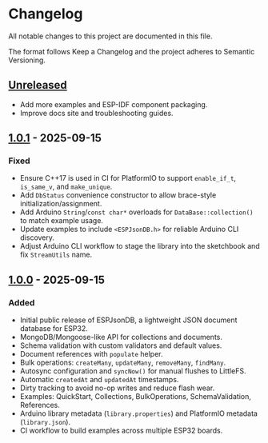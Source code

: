 # Changelog

All notable changes to this project are documented in this file.

The format follows Keep a Changelog and the project adheres to Semantic Versioning.

## [Unreleased]
- Add more examples and ESP-IDF component packaging.
- Improve docs site and troubleshooting guides.

## [1.0.1] - 2025-09-15
### Fixed
- Ensure C++17 is used in CI for PlatformIO to support `enable_if_t`, `is_same_v`, and `make_unique`.
- Add `DbStatus` convenience constructor to allow brace-style initialization/assignment.
- Add Arduino `String`/`const char*` overloads for `DataBase::collection()` to match example usage.
- Update examples to include `<ESPJsonDB.h>` for reliable Arduino CLI discovery.
- Adjust Arduino CLI workflow to stage the library into the sketchbook and fix `StreamUtils` name.

## [1.0.0] - 2025-09-15
### Added
- Initial public release of ESPJsonDB, a lightweight JSON document database for ESP32.
- MongoDB/Mongoose-like API for collections and documents.
- Schema validation with custom validators and default values.
- Document references with `populate` helper.
- Bulk operations: `createMany`, `updateMany`, `removeMany`, `findMany`.
- Autosync configuration and `syncNow()` for manual flushes to LittleFS.
- Automatic `createdAt` and `updatedAt` timestamps.
- Dirty tracking to avoid no-op writes and reduce flash wear.
- Examples: QuickStart, Collections, BulkOperations, SchemaValidation, References.
- Arduino library metadata (`library.properties`) and PlatformIO metadata (`library.json`).
- CI workflow to build examples across multiple ESP32 boards.

[Unreleased]: https://github.com/ESPToolKit/esp-jsondb/compare/v1.0.1...HEAD
[1.0.1]: https://github.com/ESPToolKit/esp-jsondb/releases/tag/v1.0.1
[1.0.0]: https://github.com/ESPToolKit/esp-jsondb/releases/tag/v1.0.0
